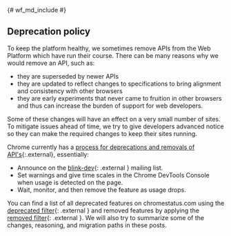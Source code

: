 {# wf_md_include #}

## Deprecation policy

To keep the platform healthy, we sometimes remove APIs from the Web Platform
which have run their course. There can be many reasons why we would remove an
API, such as: 

* they are superseded by newer APIs
* they are updated to reflect changes to specifications to bring alignment and
  consistency with other browsers
* they are early experiments that never came to fruition in other browsers
  and thus can increase the burden of support for web developers.

Some of these changes will have an effect on a very small number of sites. To
mitigate issues ahead of time, we try to give developers advanced notice so
they can make the required changes to keep their sites running.


Chrome currently has a
[process for deprecations and removals of API's](http://www.chromium.org/blink#TOC-Launch-Process:-Deprecation){:.external},
essentially:

* Announce on the
  [blink-dev](https://groups.google.com/a/chromium.org/forum/#!forum/blink-dev){: .external }
  mailing list.
* Set warnings and give time scales in the Chrome DevTools Console when usage
  is detected on the page.
* Wait, monitor, and then remove the feature as usage drops.

You can find a list of all deprecated features on chromestatus.com using the 
[deprecated filter](https://www.chromestatus.com/features#deprecated){: .external }
and removed features by applying the [removed filter](https://www.chromestatus.com/features#removed){: .external }.
We will also try to summarize some of the changes, reasoning, and migration
paths in these posts.
